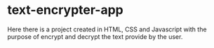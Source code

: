 # text-encrypter-app
Here there is a project created in HTML, CSS and Javascript with the purpose of encrypt and decrypt the text provide by the user.
